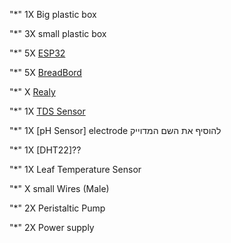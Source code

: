 "*" 1X Big plastic box 


"*" 3X small plastic box 


"*" 5X [ESP32](https://randomnerdtutorials.com/getting-started-with-esp32/)


"*" 5X [BreadBord](https://agrotech-lab.github.io/posts/tutorials/breadboard.html)


"*"  X [Realy](https://randomnerdtutorials.com/esp32-relay-module-ac-web-server/)


"*" 1X [TDS Sensor](https://randomnerdtutorials.com/esp32-tds-water-quality-sensor/)


"*" 1X [pH Sensor] electrode להוסיף את השם המדוייק


"*" 1X [DHT22]??


"*" 1X Leaf Temperature Sensor


"*"  X small Wires (Male)


"*" 2X Peristaltic Pump 


"*" 2X Power supply 




